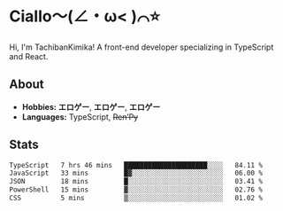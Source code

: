 # Ciallo～(∠・ω< )⌒⭐️

Hi, I'm TachibanKimika! A front-end developer specializing in TypeScript and React.

## About
- **Hobbies:** **エロゲー**, **エロゲー**, **エロゲー**
- **Languages:** TypeScript, ~~Ren’Py~~

## Stats
<!--START_SECTION:waka-->

```txt
TypeScript   7 hrs 46 mins   █████████████████████░░░░   84.11 %
JavaScript   33 mins         █▓░░░░░░░░░░░░░░░░░░░░░░░   06.00 %
JSON         18 mins         █░░░░░░░░░░░░░░░░░░░░░░░░   03.41 %
PowerShell   15 mins         ▓░░░░░░░░░░░░░░░░░░░░░░░░   02.76 %
CSS          5 mins          ▒░░░░░░░░░░░░░░░░░░░░░░░░   01.02 %
```

<!--END_SECTION:waka-->

<!-- ![Metrics](https://metrics.lecoq.io/TachibanaKimika?template=classic&base.activity=0&base.community=0&base.repositories=0&languages=1&isocalendar=1&isocalendar.duration=half-year&languages.limit=8&languages.sections=most-used&languages.colors=github&languages.threshold=0%25&languages.indepth=false&languages.recent.load=300&languages.recent.days=14&config.timezone=Asia%2FShanghai)
 -->
